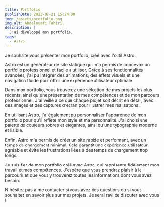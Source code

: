 ```yaml
---
title: Portfolio
publishDate: 2023-07-21 15:24:00
img: /assets/protfolio.png
img_alt: Abdelouafi Tahiri.
description: |
  J'ai développé mon portfolio.
tags:
  - Astro
---
```


Je souhaite vous présenter mon portfolio, créé avec l'outil Astro.

Astro est un générateur de site statique qui m'a permis de concevoir un portfolio professionnel et facile à utiliser. Grâce à ses fonctionnalités avancées, j'ai pu intégrer des animations, des effets visuels et une navigation fluide pour offrir une expérience utilisateur optimale.

Dans mon portfolio, vous trouverez une sélection de mes projets les plus récents, ainsi qu'une présentation de mes compétences et de mon parcours professionnel. J'ai veillé à ce que chaque projet soit décrit en détail, avec des images et des captures d'écran pour illustrer mes réalisations.

En utilisant Astro, j'ai également pu personnaliser l'apparence de mon portfolio pour qu'il reflète mon style et ma personnalité. J'ai choisi une palette de couleurs sobres et élégantes, ainsi qu'une typographie moderne et lisible.

Enfin, Astro m'a permis de créer un site rapide et performant, avec un temps de chargement minimal. Cela garantit une expérience utilisateur agréable et évite les frustrations liées à des temps de chargement trop longs.

Je suis fier de mon portfolio créé avec Astro, qui représente fidèlement mon travail et mes compétences. J'espère que vous prendrez plaisir à le parcourir et que vous y trouverez toutes les informations dont vous avez besoin.

N'hésitez pas à me contacter si vous avez des questions ou si vous souhaitez en savoir plus sur mes projets. Je serai ravi de discuter avec vous !
